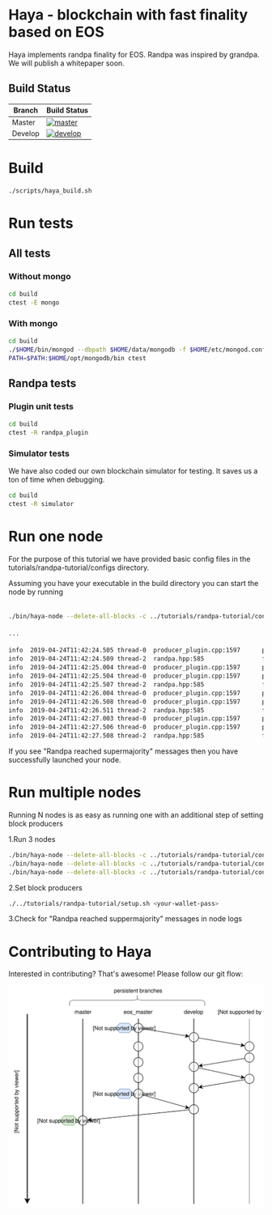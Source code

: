 # Haya - blockchain with fast finality based on EOS

Haya implements randpa finality for EOS. Randpa was inspired by grandpa.
We will publish a whitepaper soon.

## Build Status

Branch|Build Status
---|---
Master|[![master](https://travis-ci.org/mixbytes/haya.svg?branch=master)](https://travis-ci.org/mixbytes/haya)
Develop|[![develop](https://travis-ci.org/mixbytes/haya.svg?branch=develop)](https://travis-ci.org/mixbytes/haya)

# Build

```bash
./scripts/haya_build.sh
```

# Run tests
## All tests
### Without mongo
```bash
cd build
ctest -E mongo
```

### With mongo
```bash
cd build
./$HOME/bin/mongod --dbpath $HOME/data/mongodb -f $HOME/etc/mongod.conf --logpath $HOME/var/log/mongodb/mongod.log &
PATH=$PATH:$HOME/opt/mongodb/bin ctest
```

## Randpa tests
### Plugin unit tests
```bash
cd build
ctest -R randpa_plugin
```

### Simulator tests
We have also coded our own blockchain simulator for testing. It
saves us a ton of time when debugging.

```bash
cd build
ctest -R simulator
```

# Run one node

For the purpose of this tutorial we have provided basic config files in the tutorials/randpa-tutorial/configs
directory.

Assuming you have your executable in the build directory you can start the node
by running

```bash

./bin/haya-node --delete-all-blocks -c ../tutorials/randpa-tutorial/configs/config0.ini

...

info  2019-04-24T11:42:24.505 thread-0  producer_plugin.cpp:1597      produce_block        ] Produced block 00000002c38eb2c3... #2 @ 2019-04-24T11:42:24.500 signed by eosio [trxs: 0, lib: 0, confirmed: 0]
info  2019-04-24T11:42:24.509 thread-2  randpa.hpp:585                finish_round         ] Randpa round reached supermajority, round num: 0, best block id: 00000002c38eb2c3cbebceb88129aa6d189c33d1449bb0397e0340cccc81840d, best block num: 2
info  2019-04-24T11:42:25.004 thread-0  producer_plugin.cpp:1597      produce_block        ] Produced block 000000039de520a9... #3 @ 2019-04-24T11:42:25.000 signed by eosio [trxs: 0, lib: 2, confirmed: 0]
info  2019-04-24T11:42:25.504 thread-0  producer_plugin.cpp:1597      produce_block        ] Produced block 000000043a87c431... #4 @ 2019-04-24T11:42:25.500 signed by eosio [trxs: 0, lib: 3, confirmed: 0]
info  2019-04-24T11:42:25.507 thread-2  randpa.hpp:585                finish_round         ] Randpa round reached supermajority, round num: 1, best block id: 000000039de520a9a62390ed3abc545ef3ae80428513fc35ba515edba09acd1c, best block num: 3
info  2019-04-24T11:42:26.004 thread-0  producer_plugin.cpp:1597      produce_block        ] Produced block 0000000590e6067f... #5 @ 2019-04-24T11:42:26.000 signed by eosio [trxs: 0, lib: 4, confirmed: 0]
info  2019-04-24T11:42:26.508 thread-0  producer_plugin.cpp:1597      produce_block        ] Produced block 00000006510daf43... #6 @ 2019-04-24T11:42:26.500 signed by eosio [trxs: 0, lib: 5, confirmed: 0]
info  2019-04-24T11:42:26.511 thread-2  randpa.hpp:585                finish_round         ] Randpa round reached supermajority, round num: 2, best block id: 0000000590e6067f9390cfe2e643de0ffc6dc5094ab750bd5bf1f3b159e62595, best block num: 5
info  2019-04-24T11:42:27.003 thread-0  producer_plugin.cpp:1597      produce_block        ] Produced block 00000007b7dbaaf8... #7 @ 2019-04-24T11:42:27.000 signed by eosio [trxs: 0, lib: 6, confirmed: 0]
info  2019-04-24T11:42:27.506 thread-0  producer_plugin.cpp:1597      produce_block        ] Produced block 00000008e2d399a5... #8 @ 2019-04-24T11:42:27.500 signed by eosio [trxs: 0, lib: 7, confirmed: 0]
info  2019-04-24T11:42:27.508 thread-2  randpa.hpp:585                finish_round         ] Randpa round reached supermajority, round num: 3, best block id: 00000007b7dbaaf833cfa95495192a2dd117fb81428c9ba6e25f141a0cd37e19, best block num: 7
```

If you see "Randpa reached supermajority" messages then you have successfully launched your node.

# Run multiple nodes

Running N nodes is as easy as running one with an additional step
of setting block producers

1.Run 3 nodes

```bash
./bin/haya-node --delete-all-blocks -c ../tutorials/randpa-tutorial/config0.ini
./bin/haya-node --delete-all-blocks -c ../tutorials/randpa-tutorial/config1.ini
./bin/haya-node --delete-all-blocks -c ../tutorials/randpa-tutorial/config2.ini
```

2.Set block producers
```bash
./../tutorials/randpa-tutorial/setup.sh <your-wallet-pass>
```

3.Check for "Randpa reached suppermajority" messages in node logs

# Contributing to Haya

Interested in contributing? That's awesome! Please follow our git flow:

![Alt text](images/flow.svg)

